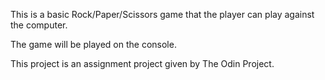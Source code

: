 This is a basic Rock/Paper/Scissors game that the player
can play against the computer.

The game will be played on the console.

This project is an assignment project given by The Odin Project.